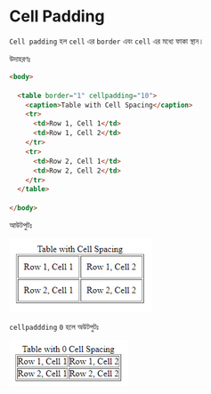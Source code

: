 # Cell Padding

`Cell padding` হল `cell` এর `border` এবং `cell` এর মধ্যে ফাকা স্থান।

উদাহরণঃ
```html
<body>

  <table border="1" cellpadding="10">
    <caption>Table with Cell Spacing</caption>
    <tr>
      <td>Row 1, Cell 1</td>
      <td>Row 1, Cell 2</td>
    </tr>
    <tr>
      <td>Row 2, Cell 1</td>
      <td>Row 2, Cell 2</td>
    </tr>
  </table>

</body>
```

আউটপুটঃ

![](../images/cell_padding.jpg)

`cellpaddding` `0` হলে অউটপুটঃ

![](../images/zero_cell_padding.jpg)
